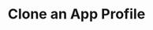 ---
sidebar_label: "Clone an App Profile"
title: "Clone an App Profile"
description: "Understanding the Cluster Profiles Concept and how they make Spectro Cloud powerful"
hide_table_of_contents: false
sidebar_position: 30
tags: ["profiles", "app profiles"]
---